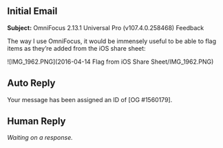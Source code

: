 ## Initial Email

**Subject:** OmniFocus 2.13.1 Universal Pro (v107.4.0.258468) Feedback

The way I use OmniFocus, it would be immensely useful to be able to flag items as they’re added from the iOS share sheet:

![IMG_1962.PNG](2016-04-14 Flag from iOS Share Sheet/IMG_1962.PNG)

## Auto Reply

Your message has been assigned an ID of [OG #1560179].

## Human Reply

_Waiting on a response._

